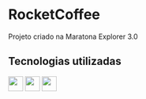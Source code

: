 # RocketCoffee
Projeto criado na Maratona Explorer 3.0

## Tecnologias utilizadas
<img src="https://cdn.jsdelivr.net/gh/devicons/devicon/icons/html5/html5-original.svg" height=30 width=30/> <img src="https://cdn.jsdelivr.net/gh/devicons/devicon/icons/css3/css3-original.svg" height=30 width=30/> <img src="https://cdn.jsdelivr.net/gh/devicons/devicon/icons/vscode/vscode-original.svg" height=30 width=30/>
